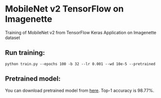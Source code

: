 # MobileNet v2 TensorFlow on Imagenette
Training of MobileNet v2 from TensorFlow Keras Application on Imagenette dataset

## Run training:
```
python train.py --epochs 100 -b 32 --lr 0.001 --wd 10e-5 --pretrained
```

## Pretrained model:
You can download pretrained model from [here](https://huggingface.co/alexsu52/mobilenet_v2_imagenette). Top-1 accuracy is 98.77%.
